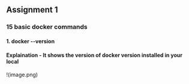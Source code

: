 ## Assignment 1
### 15 basic docker commands

#### 1. docker --version 
#### Explaination - It shows the version of docker version installed in your local
!(image.png)